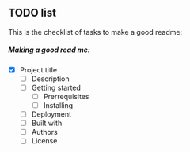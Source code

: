 ## TODO list
This is the checklist of tasks to make a good readme:


##### Making a good read me:
- [x] Project title
  - [ ] Description
  - [ ] Getting started
    - [ ] Prerrequisites
    - [ ] Installing
  - [ ] Deployment
  - [ ] Built with
  - [ ] Authors
  - [ ] License